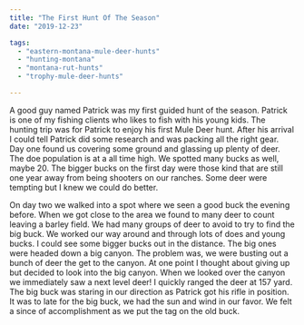 ```yaml
---
title: "The First Hunt Of The Season"
date: "2019-12-23"

tags: 
  - "eastern-montana-mule-deer-hunts"
  - "hunting-montana"
  - "montana-rut-hunts"
  - "trophy-mule-deer-hunts"

---
```


A good guy named Patrick was my first guided hunt of the season. Patrick is one of my fishing clients who likes to fish with his young kids. The hunting trip was for Patrick to enjoy his first Mule Deer hunt. After his arrival I could tell Patrick did some research and was packing all the right gear. Day one found us covering some ground and glassing up plenty of deer. The doe population is at a all time high. We spotted many bucks as well, maybe 20. The bigger bucks on the first day were those kind that are still one year away from being shooters on our ranches. Some deer were tempting but I knew we could do better.

On day two we walked into a spot where we seen a good buck the evening before. When we got close to the area we found to many deer to count leaving a barley field. We had many groups of deer to avoid to try to find the big buck. We worked our way around and through lots of does and young bucks. I could see some bigger bucks out in the distance. The big ones were headed down a big canyon. The problem was, we were busting out a bunch of deer the get to the canyon. At one point I thought about giving up but decided to look into the big canyon. When we looked over the canyon we immediately saw a next level deer! I quickly ranged the deer at 157 yard. The big buck was staring in our direction as Patrick got his rifle in position. It was to late for the big buck, we had the sun and wind in our favor. We felt a since of accomplishment as we put the tag on the old buck.
